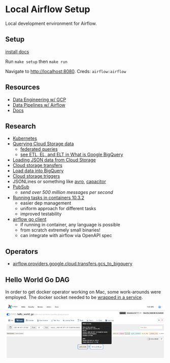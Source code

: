 # Local Airflow Setup

Local development environment for Airflow.

## Setup

[install docs](https://airflow.apache.org/docs/apache-airflow/stable/start/docker.html)

Run `make setup` then `make run`

Navigate to <http://localhost:8080>. Creds: `airflow:airflow`

## Resources

- [Data Engineering w/ GCP](https://github.com/PacktPublishing/Data-Engineering-with-Google-Cloud-Platform)
- [Data Pipelines w/ Airflow](https://github.com/BasPH/data-pipelines-with-apache-airflow)
- [Docs](https://airflow.apache.org/docs/)

## Research

- [Kubernetes](https://airflow.apache.org/docs/apache-airflow/stable/kubernetes.html)
- [Querying Cloud Storage data](https://cloud.google.com/bigquery/docs/external-data-cloud-storage)
  - [federated queries](https://cloud.google.com/bigquery/docs/federated-queries-intro)
  - [see ETL, EL, and ELT in What is Google BigQuery](https://www.oreilly.com/library/view/google-bigquery-the/9781492044451/ch01.html#what_is_google_bigqueryquestion_mark)
- [Loading JSON data from Cloud Storage](https://cloud.google.com/bigquery/docs/loading-data-cloud-storage-json#loading_json_data_with_schema_auto-detection)
- [Cloud storage transfers](https://cloud.google.com/bigquery/docs/cloud-storage-transfer)
- [Load data into BigQuery](https://cloud.google.com/bigquery/docs/loading-data)
- [Cloud storage triggers](https://cloud.google.com/functions/docs/calling/storage)
- JSONLines or something like [avro](https://avro.apache.org/), [capacitor](https://cloud.google.com/blog/products/bigquery/inside-capacitor-bigquerys-next-generation-columnar-storage-format)
- [PubSub](https://cloud.google.com/pubsub/architecture)
  - _send over 500 million messages per second_
- [Running tasks in containers 10.3.2](https://livebook.manning.com/book/data-pipelines-with-apache-airflow/chapter-10/v-4/)
  - easier dep management
  - uniform approach for different tasks
  - improved testability
- [airflow go client](https://github.com/apache/airflow-client-go)
  - if running in container, any language is possible
  - from scratch extremely small binaries!
  - can integrate with airflow via OpenAPI spec

## Operators

- [airflow.providers.google.cloud.transfers.gcs_to_bigquery](https://airflow.apache.org/docs/apache-airflow-providers-google/stable/_api/airflow/providers/google/cloud/transfers/gcs_to_bigquery/index.html)

## Hello World Go DAG

In order to get docker operator working on Mac, some work-arounds were employed. The docker socket needed to be [wrapped in a service](https://onedevblog.com/how-to-fix-a-permission-denied-when-using-dockeroperator-in-airflow/).

![Successful Run](/docs/hello_world_go_run.png)
